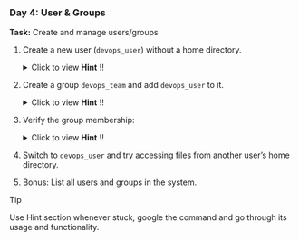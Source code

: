 ### **Day 4: User & Groups**
**Task:** Create and manage users/groups
1. Create a new user (`devops_user`) without a home directory.
    <details>
    <summary>Click to view <strong>Hint</strong> !! </summary>

      ```bash
      sudo useradd -M devops_user
      ```
    </details>

2. Create a group `devops_team` and add `devops_user` to it.
    <details>
    <summary>Click to view <strong>Hint</strong> !! </summary>

        ```bash
        sudo groupadd devops_team
        sudo usermod -aG devops_team devops_user
        ```
    </details>

3. Verify the group membership:
    <details>
    <summary>Click to view <strong>Hint</strong> !! </summary>

        ```bash
        groups devops_user
        ```
    </details>

4. Switch to `devops_user` and try accessing files from another user’s home directory.
5. Bonus: List all users and groups in the system.

> [!TIP]
> Use Hint section whenever stuck, google the command and go through its usage and functionality.
